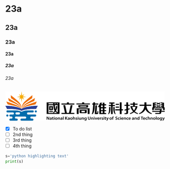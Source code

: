 # 23a
## 23a
### 23a
#### 23a
##### 23a
###### 23a

![NKUST](nkust.png)

- [x] To do list
- [ ] 2nd thing
- [ ] 3rd thing
- [ ] 4th thing

```python
s='python highlighting text'
print(s)
```
